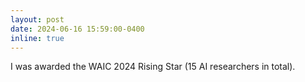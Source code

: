 ```yaml
---
layout: post
date: 2024-06-16 15:59:00-0400
inline: true
---
```


I was awarded the WAIC 2024 Rising Star (15 AI researchers in total).